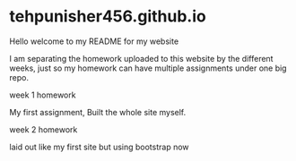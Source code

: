 # tehpunisher456.github.io
Hello welcome to my README for my website

I am separating the homework uploaded to this website by the different weeks, 
just so my homework can have multiple assignments under one big repo.

week 1 homework

My first assignment, Built the whole site myself. 

week 2 homework

laid out like my first site but using bootstrap now

